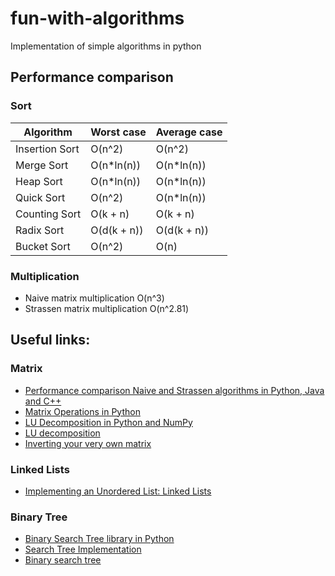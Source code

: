 # fun-with-algorithms

Implementation of simple algorithms in python

## Performance comparison

### Sort

| Algorithm       | Worst case | Average case |
|-----------------|------------|--------------|
| Insertion Sort  | O(n^2)     | O(n^2)       |
| Merge Sort      | O(n*ln(n)) | O(n*ln(n))   |
| Heap Sort       | O(n*ln(n)) | O(n*ln(n))   |
| Quick Sort      | O(n^2)     | O(n*ln(n))   |
| Counting Sort   | O(k + n)   | O(k + n)     |
| Radix Sort      | O(d(k + n))| O(d(k + n))  |
| Bucket Sort     | O(n^2)     | O(n)         |

### Multiplication

- Naive matrix multiplication O(n^3)
- Strassen matrix multiplication O(n^2.81)

## Useful links:

### Matrix

- [Performance comparison Naive and Strassen algorithms in Python, Java and C++](https://martin-thoma.com/strassen-algorithm-in-python-java-cpp/)
- [Matrix Operations in Python](http://www.mathwizurd.com/blog/2015/6/14/matrix-operations-in-python)
- [LU Decomposition in Python and NumPy](https://www.quantstart.com/articles/LU-Decomposition-in-Python-and-NumPy)
- [LU decomposition](https://rosettacode.org/wiki/LU_decomposition)
- [Inverting your very own matrix](http://www.vikparuchuri.com/blog/inverting-your-very-own-matrix/)

### Linked Lists

- [Implementing an Unordered List: Linked Lists](http://interactivepython.org/courselib/static/pythonds/BasicDS/ImplementinganUnorderedListLinkedLists.html)

### Binary Tree

- [Binary Search Tree library in Python](http://www.laurentluce.com/posts/binary-search-tree-library-in-python/)
- [Search Tree Implementation](http://interactivepython.org/runestone/static/pythonds/Trees/SearchTreeImplementation.html)
- [Binary search tree](http://www.algolist.net/Data_structures/Binary_search_tree)
